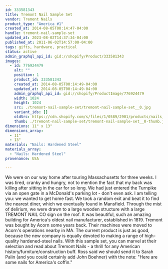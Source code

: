 ```yaml
---
id: 333581343
title: Tremont Nail Sample Set
vendor: Tremont Nails
product_type: "America #1"
created_at: 2014-08-05T00:14:47-04:00
handle: tremont-nail-sample-set
updated_at: 2023-08-02T14:37:34-04:00
published_at: 2011-06-02T14:57:00-04:00
tags: gifts, hardware, practical
status: active
admin_graphql_api_id: gid://shopify/Product/333581343
images:
  - id: 776924479
    alt: ""
    position: 1
    product_id: 333581343
    created_at: 2014-08-05T00:14:49-04:00
    updated_at: 2014-08-05T00:14:49-04:00
    admin_graphql_api_id: gid://shopify/ProductImage/776924479
    width: 1024
    height: 1024
    src: ./tremont-nail-sample-set/tremont-nail-sample-set__0.jpg
    variant_ids: []
    oldSrc: https://cdn.shopify.com/s/files/1/0589/2901/products/nails_1.jpeg?v=1407212089
    thumb: ./tremont-nail-sample-set/tremont-nail-sample-set__0-thumb.jpg
dimensions: 11" x 13"
dimensions_array:
  - 11"
  - 13"
materials: "Nails: Hardened Steel"
materials_array:
  - "Nails: Hardened Steel"
provenance: USA

---
```


We were on our way home after touring Massachusetts for three weeks. I was tired, cranky and hungry, not to mention the fact that my back was killing after sitting in the car for so long. We had just entered the Turnpike via an open gate in a McDonald's parking lot - don't even ask. I am telling you: we wanted to get home fast. We took a random exit and beat it to find the nearest diner, which we eventually found in Mansfield. Through the mist of delirium, we were drawn to a large wooden structure with a large TREMONT NAIL CO sign on the roof. It was beautiful, such an amazing building for America's oldest nail manufacturer, established in 1819. Tremont was bought by Acorn some years back. Their machines were moved to Acorn's operations nearby in MA. The current product is just as good, because the new company is equally devoted to making a range of high-quality hardened-steel nails. With this sample set, you can marvel at their selection and read about Tremont Nails - a thrill for any American history/furniture/construction buff. Ross said we should send it to Sarah Palin (and you could certainly add John Boehner) with the note: "Here are some nails for America's coffin."